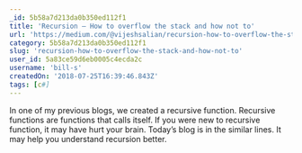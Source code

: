 ```yaml
---
_id: 5b58a7d213da0b350ed112f1
title: 'Recursion — How to overflow the stack and how not to'
url: 'https://medium.com/@vijeshsalian/recursion-how-to-overflow-the-stack-and-how-not-to-b9dcffdfab27'
category: 5b58a7d213da0b350ed112f1
slug: 'recursion-how-to-overflow-the-stack-and-how-not-to'
user_id: 5a83ce59d6eb0005c4ecda2c
username: 'bill-s'
createdOn: '2018-07-25T16:39:46.843Z'
tags: [c#]
---
```


In one of my previous blogs, we created a recursive function. Recursive functions are functions that calls itself. If you were new to recursive function, it may have hurt your brain. Today’s blog is in the similar lines. It may help you understand recursion better.


